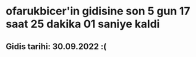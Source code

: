 # ofarukbicer'in gidisine son 5 gun 17 saat 25 dakika 01 saniye kaldi

## Gidis tarihi: 30.09.2022 :(